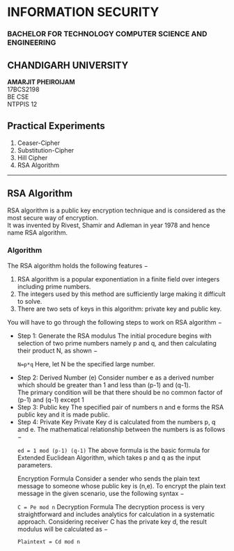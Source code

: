 # INFORMATION SECURITY
### BACHELOR FOR TECHNOLOGY COMPUTER SCIENCE AND ENGINEERING
## CHANDIGARH UNIVERSITY


<b>AMARJIT PHEIROIJAM </b><br />
17BCS2198 <br/>
BE CSE <br />
NTPPIS 12 <br />

## Practical Experiments
1. Ceaser-Cipher
2. Substitution-Cipher
3. Hill Cipher
4. RSA Algorithm
***
## RSA Algorithm
RSA algorithm is a public key encryption technique and is considered as the most secure way of encryption. <br>
It was invented by Rivest, Shamir and Adleman in year 1978 and hence name RSA algorithm.

### Algorithm
The RSA algorithm holds the following features −
1. RSA algorithm is a popular exponentiation in a finite field over integers including prime numbers.
2. The integers used by this method are sufficiently large making it difficult to solve.
3. There are two sets of keys in this algorithm: private key and public key.

You will have to go through the following steps to work on RSA algorithm −

<ul>
<li>
Step 1: Generate the RSA modulus
The initial procedure begins with selection of two prime numbers namely p and q, and then calculating their product N, as shown −

`N=p*q`
Here, let N be the specified large number.
</li>

<li>
Step 2: Derived Number (e)
Consider number e as a derived number which should be greater than 1 and less than (p-1) and (q-1).<br>
The primary condition will be that there should be no common factor of (p-1) and (q-1) except 1
</li>
<li>
Step 3: Public key
The specified pair of numbers n and e forms the RSA public key and it is made public.
</li>
<li>
Step 4: Private Key
Private Key d is calculated from the numbers p, q and e. The mathematical relationship between the numbers is as follows −

`ed = 1 mod (p-1) (q-1)`
The above formula is the basic formula for Extended Euclidean Algorithm, which takes p and q as the input parameters.

Encryption Formula
Consider a sender who sends the plain text message to someone whose public key is (n,e). To encrypt the plain text message in the given scenario, use the following syntax −

`C = Pe mod n`
Decryption Formula
The decryption process is very straightforward and includes analytics for calculation in a systematic approach. Considering receiver C has the private key d, the result modulus will be calculated as −

`Plaintext = Cd mod n`
</li>
</ul>
